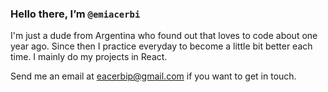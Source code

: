 ### Hello there, I’m `@emiacerbi`

I'm just a dude from Argentina who found out that loves to code about one year ago. Since then I practice everyday to become a little bit better each time. I mainly do my projects in React. 

Send me an email at eacerbip@gmail.com if you want to get in touch.
